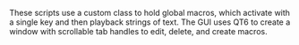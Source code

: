 These scripts use a custom class to hold global macros, which activate with a single key and then playback strings of text. The GUI uses QT6 to create a window with scrollable tab handles to edit, delete, and create macros.
